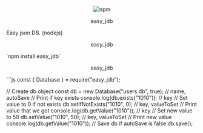 <p align="center">
 <img alt="npm" src="https://img.shields.io/npm/v/easy_jdb?color=red&label=npm%20version&style=flat-square">
 </p>

<p align="center">easy_jdb</p>
 Easy json DB. (nodejs)

<p align="center">easy_jdb</p>
`npm install easy_jdb`

<p align="center">easy_jdb</p>
```js
const { Database } = require("easy_jdb");

// Create db object
const db = new Database("users.db", true); // name, autoSave
// Print if key exists
console.log(db.exists("1010")); // key
// Set value to 0 if not exists
db.setIfNotExists("1010", 0); // key, valueToSet
// Print value that we got
console.log(db.getValue("1010")); // key
// Set new value to 50
db.setValue("1010", 50); // key, valueToSet
// Print new value
console.log(db.getValue("1010"));
// Save db if autoSave is false
db.save();
```
